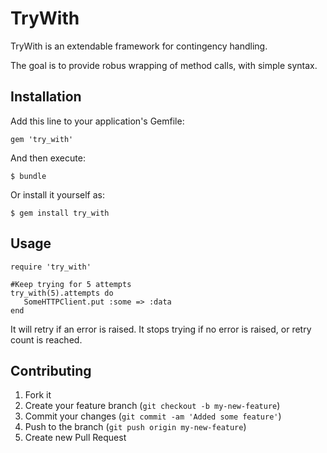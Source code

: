 # TryWith

TryWith is an extendable framework for contingency handling.

The goal is to provide robus wrapping of method calls, with simple syntax.

## Installation

Add this line to your application's Gemfile:

    gem 'try_with'

And then execute:

    $ bundle

Or install it yourself as:

    $ gem install try_with

## Usage

    require 'try_with'

    #Keep trying for 5 attempts
    try_with(5).attempts do
       SomeHTTPClient.put :some => :data
    end

It will retry if an error is raised.  It stops trying if no error is raised, or retry count
is reached.

## Contributing

1. Fork it
2. Create your feature branch (`git checkout -b my-new-feature`)
3. Commit your changes (`git commit -am 'Added some feature'`)
4. Push to the branch (`git push origin my-new-feature`)
5. Create new Pull Request
